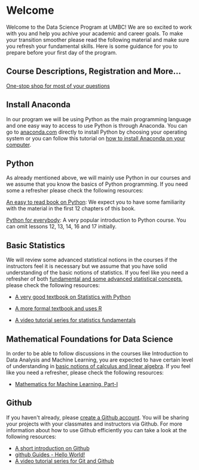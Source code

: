 # Welcome

Welcome to the Data Science Program at UMBC! We are so excited to work with you and help you achive your academic and career goals. To make your transition smoother please read the following material and make sure you refresh your fundamental skills. Here is some guidance for you to prepare before your first day of the program. 

## Course Descriptions, Registration and More...

[One-stop shop for most of your questions](https://sites.google.com/umbc.edu/dsh/home)

## Install Anaconda

In our program we will be using Python as the main programming language and one easy way to access to use Python is through Anaconda. You can go to [anaconda.com](https://www.anaconda.com/products/individual#Downloads) directly to install Python by choosing your operating system or you can follow this tutorial on [how to install Anaconda on your computer](https://www.youtube.com/watch?v=YJC6ldI3hWk&ab_channel=CoreySchafer).

## Python

As already mentioned above, we will mainly use Python in our courses and we assume that you know the basics of Python programming. If you need some a refresher please check the following resources:

[An easy to read book on Python](https://jakevdp.github.io/WhirlwindTourOfPython/): We expect you to have some familiarity with the material in the first 12 chapters of this book.

[Python for everybody](https://www.py4e.com/lessons): A very popular introduction to Python course. You can omit lessons 12, 13, 14, 16 and 17 initially.

## Basic Statistics

We will review some advanced statistical notions in the courses if the instructors feel it is necessary but we assume that you have solid understanding of the basic notions of statistics. If you feel like you need a refresher of both [fundamental and some advanced statistical concepts](https://github.com/UMBC-Data-Science/Welcome/blob/main/Statistics.md), please check the following resources:

- [A very good textbook on Statistics with Python](http://greenteapress.com/thinkstats2/thinkstats2.pdf)

- [A more formal textbook and uses R](https://link.springer.com/book/10.1007%2F978-3-319-46162-5)

- [A video tutorial series for statistics fundamentals](https://www.youtube.com/playlist?list=PLblh5JKOoLUK0FLuzwntyYI10UQFUhsY9)

## Mathematical Foundations for Data Science

In order to be able to follow discussions in the courses like Introduction to Data Analysis and Machine Learning, you are expected to have certain level of understanding in [basic notions of calculus and linear algebra](https://github.com/UMBC-Data-Science/Welcome/blob/main/Mathematics.md). If you feel like you need a refresher, please check the following resources:

- [Mathematics for Machine Learning, Part-I](https://mml-book.com.)

## Github

If you haven't already, please [create a Github account](https://github.com/join). You will be sharing your projects with your classmates and instructors via Github. For more information about how to use Github efficiently you can take a look at the following resources:

- [A short introduction on Github](https://www.youtube.com/watch?v=w3jLJU7DT5E&ab_channel=GitHub)
- [github Guides - Hello World!](https://guides.github.com/activities/hello-world/)
- [A video tutorial series for Git and Github](https://www.youtube.com/watch?v=BCQHnlnPusY&list=PLRqwX-V7Uu6ZF9C0YMKuns9sLDzK6zoiV&ab_channel=TheCodingTrain) 





